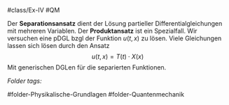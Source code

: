 #class/Ex-IV #QM 

Der **Separationsansatz** dient der Lösung partieller Differentialgleichungen mit mehreren Variablen. Der **Produktansatz** ist ein Spezialfall. Wir versuchen eine pDGL bzgl der Funktion $u(t, x)$ zu lösen. Viele Gleichungen lassen sich lösen durch den Ansatz
$$
u(t,x) = T(t)\cdot X(x)
$$
Mit generischen DGLen für die separierten Funktionen.


 *Folder tags:*

#folder-Physikalische-Grundlagen #folder-Quantenmechanik